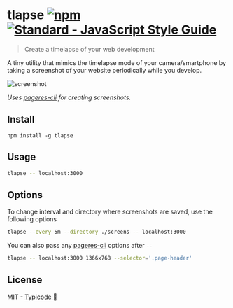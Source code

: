 # tlapse [![npm](https://badge.fury.io/js/tlapse.svg)](https://github.com/typicode/tlapse) [![Standard - JavaScript Style Guide](https://img.shields.io/badge/code%20style-standard-brightgreen.svg)](http://standardjs.com/)

> Create a timelapse of your web development

A tiny utility that mimics the timelapse mode of your camera/smartphone by taking a screenshot of your website periodically while you develop.

![screenshot](http://i.imgur.com/Ya98dKd.png)

_Uses [pageres-cli](https://github.com/sindresorhus/pageres-cli) for creating screenshots._

## Install

```
npm install -g tlapse
```

## Usage

```sh
tlapse -- localhost:3000
```

## Options

To change interval and directory where screenshots are saved, use the following options

```sh
tlapse --every 5m --directory ./screens -- localhost:3000
```

You can also pass any [pageres-cli](https://github.com/sindresorhus/pageres-cli) options after `--`

```sh
tlapse -- localhost:3000 1366x768 --selector='.page-header'
```

## License

MIT - [Typicode :cactus:](https://github.com/typicode)
